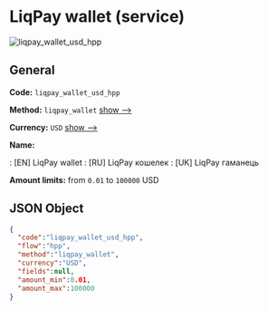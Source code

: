 
# LiqPay wallet (service) 
![liqpay_wallet_usd_hpp](https://static.openfintech.io/payment_methods/liqpay_wallet_usd_hpp/logo.svg?w=400&c=v0.59.26#w200)  

## General 
 
**Code:** `liqpay_wallet_usd_hpp` 
 
**Method:** `liqpay_wallet` 
 [show -->](/payment-methods/liqpay_wallet/) 
 
**Currency:** `USD` [show -->](/currencies/USD/) 
 
**Name:** 
 
:	[EN] LiqPay wallet 
:	[RU] LiqPay кошелек 
:	[UK] LiqPay гаманець 
 
**Amount limits:** from `0.01` to `100000` USD 

## JSON Object 

```json
{
  "code":"liqpay_wallet_usd_hpp",
  "flow":"hpp",
  "method":"liqpay_wallet",
  "currency":"USD",
  "fields":null,
  "amount_min":0.01,
  "amount_max":100000
}
```  

